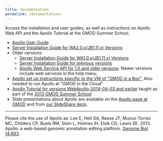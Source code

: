 ```yaml
---
title: Documentation
permalink: /documentation/
---
```


Access the installation and user guides, as well as instructions on Apollo Web API and the Apollo Tutorial at the GMOD Summer School.

* [Apollo User Guide](http://genomearchitect.org/users-guide)
* [Server Installation Guide for WA2.0.x(JB1.11.x) Versions](http://genomearchitect.readthedocs.io/)
* Older versions:
    * [Server Installation Guide for WA1.0.x(JB1.11.x) Versions](http://genomearchitect.readthedocs.io/en/1.0.4/)
    * [Server Installation Guide for previous versions](http://www.gmod.org/wiki/WebApollo_Installation)
    * [Apollo Web Service API for 1.0 and older versions](http://icebox.lbl.gov/Apollo1/web_service_api.html).  Newer versions include web services in the help menu.
* [Apollo set up instructions specific to the VM of "GMOD in a Box".](http://gmod.org/wiki/GMOD_in_a_Box/WebApollo) Also needed to run Apollo at "GMOD in the Cloud"
* [Apollo Tutorial for versions WebApollo-2014-04-03 and earlier](http://www.gmod.org/wiki/WebApollo_Tutorial) taught as part of the [2013 GMOD Summer School](http://www.gmod.org/wiki/2013_GMOD_Summer_School)
* Slide presentations about Apollo are available on the [Apollo page at GMOD](http://www.gmod.org/wiki/WebApollo#Presentations) and from [our SlideShare deck](http://www.slideshare.net/MonicaMunozTorres/presentations).

---

Please cite the use of Apollo as: Lee E, Helt GA, Reese JT, Munoz-Torres MC, Childers CP, Buels RM, Stein L, Holmes IH, Elsik CG, Lewis SE. 2013. Apollo: a web-based genomic annotation editing platform. [Genome Biol 14:R93](http://genomebiology.com/2013/14/8/R93/abstract).

